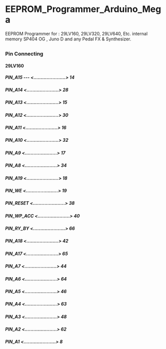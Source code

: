 # EEPROM_Programmer_Arduino_Mega
EEPROM Programmer for : 29LV160, 29LV320, 29LV640, Etc. internal memory SP404 OG , Juno D and any Pedal FX &amp; Synthesizer.
##
### Pin Connecting

#### 29LV160
##### PIN_A15 --- <......................> 14
##### PIN_A14    <......................> 28
##### PIN_A13    <......................> 15
##### PIN_A12    <......................> 30
##### PIN_A11    <......................> 16
##### PIN_A10    <......................> 32
##### PIN_A9     <......................> 17
##### PIN_A8     <......................> 34
##### PIN_A19    <......................> 18
##### PIN_WE     <......................> 19
##### PIN_RESET  <......................> 38
##### PIN_WP_ACC <......................> 40
##### PIN_RY_BY  <......................> 66
##### PIN_A18    <......................> 42
##### PIN_A17    <......................> 65
##### PIN_A7     <......................> 44
##### PIN_A6     <......................> 64
##### PIN_A5     <......................> 46
##### PIN_A4     <......................> 63
##### PIN_A3     <......................> 48
##### PIN_A2     <......................> 62
##### PIN_A1     <......................>  8
